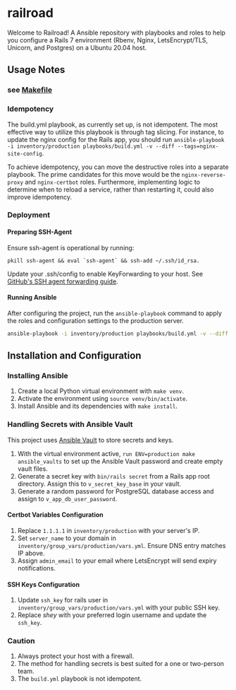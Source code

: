 # railroad

Welcome to Railroad! A Ansible repository with playbooks and roles to help you configure a Rails 7 environment (Rbenv, Nginx, LetsEncrypt/TLS, Unicorn, and Postgres) on a Ubuntu 20.04 host.

## Usage Notes
### see [Makefile](Makefile)
### Idempotency

The build.yml playbook, as currently set up, is not idempotent. The most effective way to utilize this playbook is through tag slicing. For instance, to update the nginx config for the Rails app, you should run `ansible-playbook -i inventory/production playbooks/build.yml -v --diff --tags=nginx-site-config`.

To achieve idempotency, you can move the destructive roles into a separate playbook. The prime candidates for this move would be the `nginx-reverse-proxy` and `nginx-certbot` roles. Furthermore, implementing logic to determine when to reload a service, rather than restarting it, could also improve idempotency.

### Deployment
#### Preparing SSH-Agent
Ensure ssh-agent is operational by running:
```
pkill ssh-agent && eval `ssh-agent` && ssh-add ~/.ssh/id_rsa.
```

Update your .ssh/config to enable KeyForwarding to your host. See [GitHub's SSH agent forwarding guide](https://docs.github.com/en/authentication/connecting-to-github-with-ssh/using-ssh-agent-forwarding).

#### Running Ansible
After configuring the project, run the `ansible-playbook` command to apply the roles and configuration settings to the production server.

```sh
ansible-playbook -i inventory/production playbooks/build.yml -v --diff
```

## Installation and Configuration
### Installing Ansible
1. Create a local Python virtual environment with `make venv`.
1. Activate the environment using `source venv/bin/activate`.
1. Install Ansible and its dependencies with `make install`.

### Handling Secrets with Ansible Vault
This project uses [Ansible Vault](https://docs.ansible.com/ansible/latest/vault_guide/index.html) to store secrets and keys.

1. With the virtual environment active, `run ENV=production make ansible_vaults` to set up the Ansible Vault password and create empty vault files.
1. Generate a secret key with `bin/rails secret` from a Rails app root directory. Assign this to `v_secret_key_base` in your vault.
1. Generate a random password for PostgreSQL database access and assign to `v_app_db_user_password`.

#### Certbot Variables Configuration
1. Replace `1.1.1.1` in `inventory/production` with your server's IP.
1. Set `server_name` to your domain in `inventory/group_vars/production/vars.yml`. Ensure DNS entry matches IP above.
1. Assign `admin_email` to your email where LetsEncrypt will send expiry notifications.

#### SSH Keys Configuration
1. Update `ssh_key` for rails user in `inventory/group_vars/production/vars.yml` with your public SSH key.
1. Replace _shey_ with your preferred login username and update the `ssh_key`.


### Caution
1. Always protect your host with a firewall.
1. The method for handling secrets is best suited for a one or two-person team.
1. The `build.yml` playbook is not idempotent.
